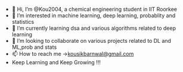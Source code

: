 - 👋 Hi, I’m @Kou2004, a chemical engineering student in IIT Roorkee
- 👀 I’m interested in machine learning, deep learning, probablity and statistics
- 🌱 I’m currently learning dsa and various algorithms related to deep learning
- 💞️ I’m looking to collaborate on various projects related to DL and ML,prob and stats
- 📫 How to reach me ->kousikbarnwal@gmail.com
- Keep Learning and Keep Growing !!!

<!---
Kou2004/Kou2004 is a ✨ special ✨ repository because its `README.md` (this file) appears on your GitHub profile.
You can click the Preview link to take a look at your changes.
--->
